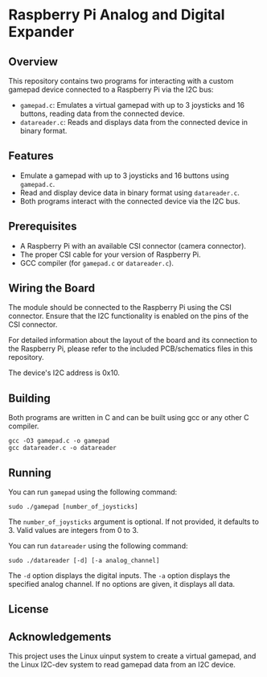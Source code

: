 # Raspberry Pi Analog and Digital Expander

## Overview
This repository contains two programs for interacting with a custom gamepad device connected to a Raspberry Pi via the I2C bus:

- `gamepad.c`: Emulates a virtual gamepad with up to 3 joysticks and 16 buttons, reading data from the connected device.
- `datareader.c`: Reads and displays data from the connected device in binary format.

## Features
- Emulate a gamepad with up to 3 joysticks and 16 buttons using `gamepad.c`.
- Read and display device data in binary format using `datareader.c`.
- Both programs interact with the connected device via the I2C bus.

## Prerequisites
- A Raspberry Pi with an available CSI connector (camera connector).
- The proper CSI cable for your version of Raspberry Pi.
- GCC compiler (for `gamepad.c` or `datareader.c`).

## Wiring the Board
The module should be connected to the Raspberry Pi using the CSI connector. Ensure that the I2C functionality is enabled on the pins of the CSI connector.

For detailed information about the layout of the board and its connection to the Raspberry Pi, please refer to the included PCB/schematics files in this repository.

The device's I2C address is 0x10.

## Building
Both programs are written in C and can be built using gcc or any other C compiler.

```
gcc -O3 gamepad.c -o gamepad
gcc datareader.c -o datareader
```

## Running
You can run `gamepad` using the following command:

```
sudo ./gamepad [number_of_joysticks]
```

The `number_of_joysticks` argument is optional. If not provided, it defaults to 3. Valid values are integers from 0 to 3.

You can run `datareader` using the following command:

```
sudo ./datareader [-d] [-a analog_channel]
```

The `-d` option displays the digital inputs. The `-a` option displays the specified analog channel. If no options are given, it displays all data.

## License


## Acknowledgements
This project uses the Linux uinput system to create a virtual gamepad, and the Linux I2C-dev system to read gamepad data from an I2C device.
